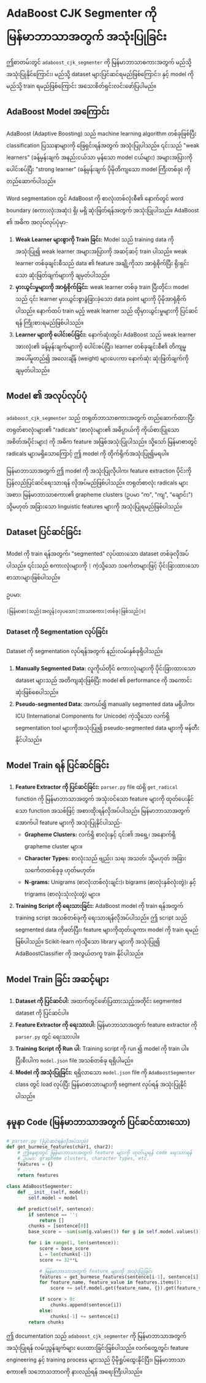 # AdaBoost CJK Segmenter ကို မြန်မာဘာသာအတွက် အသုံးပြုခြင်း

ဤစာတမ်းတွင် `adaboost_cjk_segmenter` ကို မြန်မာဘာသာစကားအတွက် မည်သို့အသုံးပြုနိုင်ကြောင်း၊ မည်သို့ dataset များပြင်ဆင်ရမည်ဖြစ်ကြောင်း၊ နှင့် model ကို မည်သို့ train ရမည်ဖြစ်ကြောင်း အသေးစိတ်ရှင်းလင်းဖော်ပြပါမည်။

## AdaBoost Model အကြောင်း

AdaBoost (Adaptive Boosting) သည် machine learning algorithm တစ်ခုဖြစ်ပြီး classification ပြဿနာများကို ဖြေရှင်းရန်အတွက် အသုံးပြုပါသည်။ ၎င်းသည် "weak learners" (ခန့်မှန်းချက် အနည်းငယ်သာ မှန်သော model ငယ်များ) အများအပြားကိုပေါင်းစပ်ပြီး "strong learner" (ခန့်မှန်းချက် ပိုမိုတိကျသော model ကြီးတစ်ခု) ကို တည်ဆောက်ပါသည်။

Word segmentation တွင် AdaBoost ကို စာလုံးတစ်လုံးစီ၏ နောက်တွင် word boundary (စကားလုံးအဆုံး) ရှိ၊ မရှိ ဆုံးဖြတ်ရန်အတွက် အသုံးပြုပါသည်။ AdaBoost ၏ အဓိက အလုပ်လုပ်ပုံမှာ-

1.  **Weak Learner များစွာကို Train ခြင်း:** Model သည် training data ကို အသုံးပြု၍ weak learner အများအပြားကို အဆင့်ဆင့် train ပါသည်။ weak learner တစ်ခုချင်းစီသည် data ၏ feature အချို့ကိုသာ အာရုံစိုက်ပြီး ရိုးရှင်းသော ဆုံးဖြတ်ချက်များကို ချမှတ်ပါသည်။
2.  **မှားယွင်းမှုများကို အာရုံစိုက်ခြင်း:** weak learner တစ်ခု train ပြီးတိုင်း၊ model သည် ၎င်း learner မှားယွင်းစွာခွဲခြားခဲ့သော data point များကို ပိုမိုအာရုံစိုက်ပါသည်။ နောက်ထပ် train မည့် weak learner သည် ထိုမှားယွင်းမှုများကို ပြင်ဆင်ရန် ကြိုးစားရမည်ဖြစ်ပါသည်။
3.  **Learner များကို ပေါင်းစပ်ခြင်း:** နောက်ဆုံးတွင်၊ AdaBoost သည် weak learner အားလုံး၏ ခန့်မှန်းချက်များကို ပေါင်းစပ်ပြီး၊ learner တစ်ခုချင်းစီ၏ တိကျမှုအပေါ်မူတည်၍ အလေးချိန် (weight) များပေးကာ နောက်ဆုံး ဆုံးဖြတ်ချက်ကို ချမှတ်ပါသည်။

## Model ၏ အလုပ်လုပ်ပုံ

`adaboost_cjk_segmenter` သည် တရုတ်ဘာသာစကားအတွက် တည်ဆောက်ထားပြီး တရုတ်စာလုံးများ၏ "radicals" (စာလုံးများ၏ အဓိပ္ပာယ်ကို ကိုယ်စားပြုသော အစိတ်အပိုင်းများ) ကို အဓိက feature အဖြစ်အသုံးပြုပါသည်။ သို့သော် မြန်မာစာတွင် radicals များမရှိသောကြောင့် ဤ model ကို တိုက်ရိုက်အသုံးပြု၍မရပါ။

မြန်မာဘာသာအတွက် ဤ model ကို အသုံးပြုလိုပါက၊ feature extraction ပိုင်းကို ပြန်လည်ပြင်ဆင်ရေးသားရန် လိုအပ်မည်ဖြစ်ပါသည်။ တရုတ်စာလုံး radicals များအစား၊ မြန်မာဘာသာစကား၏ grapheme clusters (ဥပမာ "က", "ကျ", "ချောင်း") သို့မဟုတ် အခြားသော linguistic features များကို အသုံးပြုရမည်ဖြစ်ပါသည်။

## Dataset ပြင်ဆင်ခြင်း

Model ကို train ရန်အတွက်၊ "segmented" လုပ်ထားသော dataset တစ်ခုလိုအပ်ပါသည်။ ၎င်းသည် စကားလုံးများကို `|` ကဲ့သို့သော သင်္ကေတများဖြင့် ပိုင်းခြားထားသော စာသားများဖြစ်ပါသည်။

ဥပမာ:

```
|မြန်မာစာ|သည်|အလွန်|လှပသော|ဘာသာစကား|တစ်ခု|ဖြစ်သည်|။|
```

### Dataset ကို Segmentation လုပ်ခြင်း

Dataset ကို segmentation လုပ်ရန်အတွက် နည်းလမ်းနှစ်ခုရှိပါသည်။

1.  **Manually Segmented Data:** လူကိုယ်တိုင် စကားလုံးများကို ပိုင်းခြားထားသော dataset များသည် အတိကျဆုံးဖြစ်ပြီး model ၏ performance ကို အကောင်းဆုံးဖြစ်စေပါသည်။
2.  **Pseudo-segmented Data:** အကယ်၍ manually segmented data မရှိပါက၊ ICU (International Components for Unicode) ကဲ့သို့သော လက်ရှိ segmentation tool များကိုအသုံးပြု၍ pseudo-segmented data များကို ဖန်တီးနိုင်ပါသည်။

## Model Train ရန် ပြင်ဆင်ခြင်း

1.  **Feature Extractor ကို ပြင်ဆင်ခြင်း:** `parser.py` file ထဲရှိ `get_radical` function ကို မြန်မာဘာသာအတွက် အသုံးဝင်သော feature များကို ထုတ်ပေးနိုင်သော function အသစ်ဖြင့် အစားထိုးရန်လိုအပ်ပါသည်။ မြန်မာဘာသာအတွက် အောက်ပါ feature များကို အသုံးပြုနိုင်ပါသည်-
    *   **Grapheme Clusters:** လက်ရှိ စာလုံးနှင့် ၎င်း၏ အရှေ့၊ အနောက်ရှိ grapheme cluster များ။
    *   **Character Types:** စာလုံးသည် ဗျည်း၊ သရ၊ အသတ်၊ သို့မဟုတ် အခြား သင်္ကေတတစ်ခုခု ဟုတ်မဟုတ်။
    *   **N-grams:** Unigrams (စာလုံးတစ်လုံးချင်း)၊ bigrams (စာလုံးနှစ်လုံးတွဲ)၊ နှင့် trigrams (စာလုံးသုံးလုံးတွဲ) များ။
2.  **Training Script ကို ရေးသားခြင်း:** AdaBoost model ကို train ရန်အတွက် training script အသစ်တစ်ခုကို ရေးသားရန်လိုအပ်ပါသည်။ ဤ script သည် segmented data ကိုဖတ်ပြီး၊ feature များကိုထုတ်ယူကာ၊ model ကို train ရမည်ဖြစ်ပါသည်။ Scikit-learn ကဲ့သို့သော library များကို အသုံးပြု၍ AdaBoostClassifier ကို အလွယ်တကူ train နိုင်ပါသည်။

## Model Train ခြင်း အဆင့်များ

1.  **Dataset ကို ပြင်ဆင်ပါ:** အထက်တွင်ဖော်ပြထားသည့်အတိုင်း segmented dataset ကို ပြင်ဆင်ပါ။
2.  **Feature Extractor ကို ရေးသားပါ:** မြန်မာဘာသာအတွက် feature extractor ကို `parser.py` တွင် ရေးသားပါ။
3.  **Training Script ကို Run ပါ:** Training script ကို run ၍ model ကို train ပါ။ ပြီးစီးပါက `model.json` file အသစ်တစ်ခု ရရှိပါမည်။
4.  **Model ကို အသုံးပြုခြင်း:** ရရှိလာသော `model.json` file ကို `AdaBoostSegmenter` class တွင် load လုပ်ပြီး မြန်မာစာသားများကို segment လုပ်ရန် အသုံးပြုနိုင်ပါသည်။

## နမူနာ Code (မြန်မာဘာသာအတွက် ပြင်ဆင်ထားသော)

```python
# parser.py (ပြင်ဆင်ရန်လိုအပ်သည်)
def get_burmese_features(char1, char2):
    # ဤနေရာတွင် မြန်မာဘာသာအတွက် feature များကို ထုတ်ယူရန် code ရေးသားရန်
    # ဥပမာ: grapheme clusters, character types, etc.
    features = {}
    # ...
    return features

class AdaBoostSegmenter:
    def __init__(self, model):
        self.model = model

    def predict(self, sentence):
        if sentence == '':
            return []
        chunks = [sentence[0]]
        base_score = -sum(sum(g.values()) for g in self.model.values()) * 0.5

        for i in range(1, len(sentence)):
            score = base_score
            L = len(chunks[-1])
            score += 32**L

            # မြန်မာဘာသာအတွက် feature များကို အသုံးပြုခြင်း
            features = get_burmese_features(sentence[i-1], sentence[i])
            for feature_name, feature_value in features.items():
                score += self.model.get(feature_name, {}).get(feature_value, 0)

            if score > 0:
                chunks.append(sentence[i])
            else:
                chunks[-1] += sentence[i]
        return chunks
```

ဤ documentation သည် `adaboost_cjk_segmenter` ကို မြန်မာဘာသာအတွက် အသုံးပြုရန် လမ်းညွှန်ချက်များ ပေးထားခြင်းဖြစ်ပါသည်။ လက်တွေ့တွင်၊ feature engineering နှင့် training process များသည် ပိုမိုရှုပ်ထွေးနိုင်ပြီး၊ မြန်မာဘာသာစကား၏ သဘောသဘာဝကို နားလည်ရန် အရေးကြီးပါသည်။
